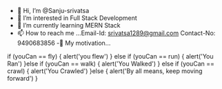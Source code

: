 - 👋 Hi, I’m @Sanju-srivatsa
- 👀 I’m interested in Full Stack Development
- 🌱 I’m currently learning MERN Stack 
- 📫 How to reach me ...Email-Id: srivatsa1289@gmail.com 
                        Contact-No: 9490683856
-💞️  My motivation...
               
if (youCan == fly) {
alert('you flew')
} else if (youCan == run) {
  alert('You Ran')
}else if (youCan  == walk) {
  alert('You Walked')
} else if (youCan == crawl) {
  alert('You Crawled')
}else {
alert('By all means, keep moving forward')
}
<!---
Sanju-srivatsa/Sanju-srivatsa is a ✨ special ✨ repository because its `README.md` (this file) appears on your GitHub profile.
You can click the Preview link to take a look at your changes.
--->
